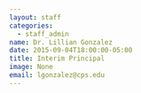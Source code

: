 ```yaml
---
layout: staff
categories: 
  - staff_admin
name: Dr. Lillian Gonzalez
date: 2015-09-04T18:00:00-05:00
title: Interim Principal
image: None
email: lgonzalez@cps.edu
---
```



